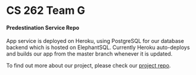 # CS 262 Team G

#### Predestination Service Repo

App service is deployed on Heroku, using PostgreSQL for our database backend which is hosted on ElephantSQL. Currently Heroku auto-deploys and builds our app from the master branch whenever it is updated.

To find out more about our project, please check our [project repo](https://github.com/calvin-cs262-fall2020-teamG/predestination-project).
